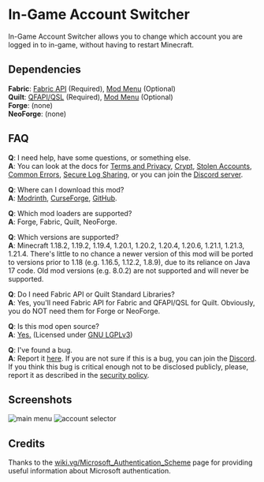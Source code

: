 # In-Game Account Switcher

In-Game Account Switcher allows you to change which account you are logged in to in-game,
without having to restart Minecraft.

## Dependencies

**Fabric**: [Fabric API](https://modrinth.com/mod/fabric-api) (Required),
[Mod Menu](https://modrinth.com/mod/modmenu) (Optional)  
**Quilt**: [QFAPI/QSL](https://modrinth.com/mod/qsl) (Required),
[Mod Menu](https://modrinth.com/mod/modmenu) (Optional)  
**Forge**: (none)  
**NeoForge**: (none)

## FAQ

**Q**: I need help, have some questions, or something else.  
**A**: You can look at the docs for
[Terms and Privacy](https://github.com/The-Fireplace-Minecraft-Mods/In-Game-Account-Switcher/blob/main/docs/TERMS.md),
[Crypt](https://github.com/The-Fireplace-Minecraft-Mods/In-Game-Account-Switcher/blob/main/docs/CRYPT.md),
[Stolen Accounts](https://github.com/The-Fireplace-Minecraft-Mods/In-Game-Account-Switcher/blob/main/docs/STOLEN.md),
[Common Errors](https://github.com/The-Fireplace-Minecraft-Mods/In-Game-Account-Switcher/blob/main/docs/ERRORS.md),
[Secure Log Sharing](https://github.com/The-Fireplace-Minecraft-Mods/In-Game-Account-Switcher/blob/main/docs/LOG_SHARING.md),
or you can join the [Discord server](https://discord.gg/TpU2nEkSPk).

**Q**: Where can I download this mod?  
**A**: [Modrinth](https://modrinth.com/mod/in-game-account-switcher),
[CurseForge](https://www.curseforge.com/minecraft/mc-mods/in-game-account-switcher),
[GitHub](https://github.com/The-Fireplace-Minecraft-Mods/In-Game-Account-Switcher).

**Q**: Which mod loaders are supported?  
**A**: Forge, Fabric, Quilt, NeoForge.

**Q**: Which versions are supported?  
**A**: Minecraft 1.18.2, 1.19.2, 1.19.4, 1.20.1, 1.20.2, 1.20.4, 1.20.6, 1.21.1, 1.21.3, 1.21.4.
There's little to no chance a newer version of this mod will be ported to versions prior to 1.18
(e.g. 1.16.5, 1.12.2, 1.8.9), due to its reliance on Java 17 code.
Old mod versions (e.g. 8.0.2) are not supported and will never be supported.

**Q**: Do I need Fabric API or Quilt Standard Libraries?  
**A**: Yes, you'll need Fabric API for Fabric and QFAPI/QSL for Quilt.
Obviously, you do NOT need them for Forge or NeoForge.

**Q**: Is this mod open source?  
**A**: [Yes.](https://github.com/The-Fireplace-Minecraft-Mods/In-Game-Account-Switcher) (Licensed
under [GNU LGPLv3](https://github.com/The-Fireplace-Minecraft-Mods/In-Game-Account-Switcher/blob/main/LICENSE))

**Q**: I've found a bug.  
**A**: Report it [here](https://github.com/The-Fireplace-Minecraft-Mods/In-Game-Account-Switcher/issues). If you are
not sure if this is a bug, you can join the [Discord](https://discord.gg/TpU2nEkSPk). If you think this bug is
critical enough not to be disclosed publicly, please, report it as described in the
[security policy](https://github.com/The-Fireplace-Minecraft-Mods/In-Game-Account-Switcher/blob/main/SECURITY.md).

## Screenshots

![main menu](https://i.imgur.com/DX06VoG.png)
![account selector](https://i.imgur.com/5hiQ6Om.png)

## Credits

Thanks to the [wiki.vg/Microsoft_Authentication_Scheme](https://wiki.vg/Microsoft_Authentication_Scheme)
page for providing useful information about Microsoft authentication.
